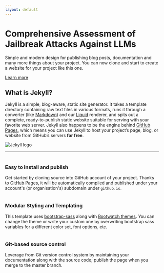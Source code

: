```yaml
---
layout: default
---
```


<div class="header-container jumbotron">
    <div class="container">
        <h1>Comprehensive Assessment of Jailbreak Attacks Against LLMs</h1>
        <p>Simple and modern design for publishing blog posts, documentation and many more things about your project.
          You can now clone and start to create a website for your project like this one.</p>
        <p><a class="btn btn-primary btn-lg" href="{{ "/docs/home/" | relative_url }}" role="button">Learn more</a></p>
    </div>
</div>

<div class="container">
    <div class="row">
        <div class="col-md-6">
            <h2 class="header-light regular-pad">What is Jekyll?</h2>
              <p class="lead">Jekyll is a simple, blog-aware, static site generator. It takes a template
              directory containing raw text files in various formats, runs it through
              a converter (like <a href="https://daringfireball.net/projects/markdown/">Markdown</a>)
              and our <a href="https://github.com/Shopify/liquid/wiki">Liquid</a> renderer, and
              spits out a complete, ready-to-publish static website suitable
              for serving with your favorite web server. Jekyll also happens to be the engine
              behind <a href="https://pages.github.com">GitHub Pages</a>, which means you can use Jekyll
              to host your project’s page, blog, or website from GitHub’s servers <strong>for
              free</strong>.</p>
        </div>
        <div class="col-md-6 text-center">
            <img src="{{ "/assets/img/jekyll-dark.png" | relative_url }}" alt="Jekyll logo" class="img-responsive">
        </div>
    </div>
    <hr>
    <div class="row">
        <div class="col-sm-4">
            <h1 class="text-center"><i class="fa fa-pencil" aria-hidden="true"></i></h1>
            <h3 class="text-center">Easy to install and publish</h3>
            <p>Get started by cloning source into GitHub account of your project. Thanks to <a href="https://pages.github.com">GitHub Pages</a>,
              it will be automatically compiled and published under your account's (or organisation's) subdomain under <code>github.io</code>.
            </p>
        </div>
        <div class="col-sm-4">
            <h1 class="text-center"><i class="fa fa-cogs" aria-hidden="true"></i></h1>
            <h3 class="text-center">Modular Styling and Templating</h3>
            <p>This template uses <a href="https://github.com/twbs/bootstrap-sass">bootstrap-sass</a> along with <a href="https://bootswatch.com/">Bootwatch themes</a>.
            You can change the theme or write your custom one by overwriting bootstrap sass variables for a different color set, font options, etc.</p>
        </div>
        <div class="col-sm-4">
            <h1 class="text-center"><i class="fa fa-code-fork" aria-hidden="true"></i></h1>
            <h3 class="text-center">Git-based source control</h3>
            <p>Leverage from Git version control system by
              maintaining your documentation along with the source code; publish the page when you merge to the master branch.</p>
        </div>
    </div>
</div>

